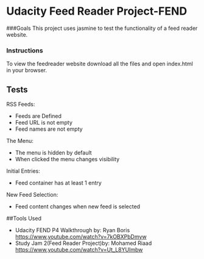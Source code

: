 # Udacity Feed Reader Project-FEND 

###Goals
This project uses jasmine to test the functionality of a feed reader website. 

### Instructions
To view the feedreader website download all the files and open index.html in your browser.

## Tests
RSS Feeds:
* Feeds are Defined
* Feed URL is not empty
* Feed names are not empty

The Menu:
* The menu is hidden by default
* When clicked the menu changes visibility

Initial Entries:
* Feed container has at least 1 entry

New Feed Selection:
* Feed content changes when new feed is selected

##Tools Used
* Udacity FEND P4 Walkthrough by: Ryan Boris
  https://www.youtube.com/watch?v=7kOBXPbDmyw
* Study Jam 2(Feed Reader Project)by: Mohamed Riaad
  https://www.youtube.com/watch?v=Ut_L8YUImbw  
